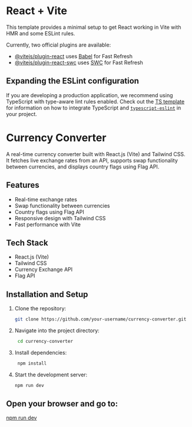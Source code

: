 # React + Vite

This template provides a minimal setup to get React working in Vite with HMR and some ESLint rules.

Currently, two official plugins are available:

- [@vitejs/plugin-react](https://github.com/vitejs/vite-plugin-react/blob/main/packages/plugin-react) uses [Babel](https://babeljs.io/) for Fast Refresh
- [@vitejs/plugin-react-swc](https://github.com/vitejs/vite-plugin-react/blob/main/packages/plugin-react-swc) uses [SWC](https://swc.rs/) for Fast Refresh

## Expanding the ESLint configuration

If you are developing a production application, we recommend using TypeScript with type-aware lint rules enabled. Check out the [TS template](https://github.com/vitejs/vite/tree/main/packages/create-vite/template-react-ts) for information on how to integrate TypeScript and [`typescript-eslint`](https://typescript-eslint.io) in your project.

# Currency Converter

A real-time currency converter built with React.js (Vite) and Tailwind CSS.  
It fetches live exchange rates from an API, supports swap functionality between currencies, and displays country flags using Flag API.  

## Features
- Real-time exchange rates
- Swap functionality between currencies
- Country flags using Flag API
- Responsive design with Tailwind CSS
- Fast performance with Vite

## Tech Stack
- React.js (Vite)
- Tailwind CSS
- Currency Exchange API
- Flag API

## Installation and Setup

1. Clone the repository:
   ```bash
   git clone https://github.com/your-username/currency-converter.git
2. Navigate into the project directory:
    ```bash
     cd currency-converter
3. Install dependencies:
     ```bash
      npm install
4. Start the development server:
      ```bash
      npm run dev 
  
## Open your browser and go to:


  [npm run dev](http://localhost:5173)


